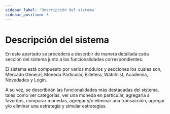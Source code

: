 ```yaml
---
sidebar_label: 'Descripción del sistema'
sidebar_position: 3
---
```


# Descripción del sistema

En este apartado se procederá a describir de manera detallada cada sección del sistema junto a las funcionalidades correspondientes. 

El sistema está compuesto por varios módulos y secciones los cuales son, Mercado General, Moneda Particular, Billetera, Watchlist, Academia, Novedades y Login.

A su vez, se describirán las funcionalidades más destacadas del sistema, tales como ver categorías, ver una moneda en particular, agregarla a favoritos, comparar monedas, agregar y/o eliminar una transacción, agregar y/o eliminar una estrategia y simular estrategias.
